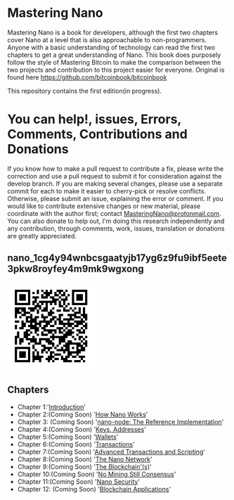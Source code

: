 # Mastering Nano
Mastering Nano is a book for developers, although the first two chapters cover Nano at a level that is also approachable to non-programmers. Anyone with a basic understanding of technology can read the first two chapters to get a great understanding of Nano.
This book does purposely follow the style of Mastering Bitcoin to make the comparison between the two projects and contribution to this project easier for everyone.
Original is found here https://github.com/bitcoinbook/bitcoinbook

This repository contains the first edition(in progress).

# You can help!, issues, Errors, Comments, Contributions and Donations
If you know how to make a pull request to contribute a fix, please write the correction and use a pull request to submit it for consideration against the develop branch. If you are making several changes, please use a separate commit for each to make it easier to cherry-pick or resolve conflicts. Otherwise, please submit an issue, explaining the error or comment. If you would like to contribute extensive changes or new material, please coordinate with the author first; contact MasteringNano@protonmail.com.
You can also donate to help out, I'm doing this research independently and any contribution, through comments, work, issues, translation or donations are greatly appreciated.
## nano_1cg4y94wnbcsgaatyjb17yg6z9fu9ibf5eete3pkw8royfey4m9mk9wgxong

![nanoDonationWallet](nanoWallet.png)

## Chapters 
+ Chapter 1:'[Introduction](https://github.com/MasteringNano/-Mastering-Nano/blob/master/Introduction)'
+ Chapter 2:(Coming Soon) '[How Nano Works](https://github.com/MasteringNano/-Mastering-Nano/master/HowNanoWorks)'
+ Chapter 3: (Coming Soon) '[nano-node: The Reference Implementation](https://github.com/MasteringNano/-Mastering-Nano/blob/master/NanoNode)'
+ Chapter 4:(Coming Soon)  '[Keys, Addresses](https://github.com/MasteringNano/-Mastering-Nano/blob/master/KeysAdresses)'
+ Chapter 5:(Coming Soon)  '[Wallets](https://github.com/MasteringNano/-Mastering-Nano/blob/master/Wallets)'
+ Chapter 6:(Coming Soon)  '[Transactions](https://github.com/MasteringNano/-Mastering-Nano/blob/master/Transactions)'
+ Chapter 7:(Coming Soon)  '[Advanced Transactions and Scripting](https://github.com/MasteringNano/-Mastering-Nano/blob/master/Advanced)'
+ Chapter 8:(Coming Soon)  '[The Nano Network](https://github.com/MasteringNano/-Mastering-Nano/blob/master/TheNanoNetwork)'
+ Chapter 9:(Coming Soon)  '[The Blockchain'(s)](https://github.com/MasteringNano/-Mastering-Nano/blob/TheBlockchains)'
+ Chapter 10:(Coming Soon)  '[No Mining Still Consensus](https://github.com/MasteringNano/-Mastering-Nano/blob/master/NoMiningStillConcensus)'
+ Chapter 11:(Coming Soon)  '[Nano Security](https://github.com/MasteringNano/-Mastering-Nano/blob/master/NanoSecurity)'
+ Chapter 12: (Coming Soon) '[Blockchain Applications](https://github.com/MasteringNano/-Mastering-Nano/blob/master/BlockChainApplications)'
